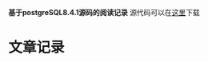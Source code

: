 **基于postgreSQL8.4.1源码的阅读记录**
源代码可以在[这里](http://ftp-archives.postgresql.org/pub/source/v8.4.1/)下载

# 文章记录

